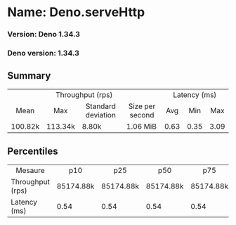 # Name: Deno.serveHttp 
  
  ### Version: Deno 1.34.3
  ### Deno version: 1.34.3

## Summary
<table>
<tr>
    <td align="center" colspan="4">Throughput (rps)</td>
    <td align="center" colspan="3">Latency (ms)</td>
</tr>
<tr>
    <td align="center">Mean</td>
    <td align="center">Max</td>
    <td align="center">Standard deviation</td>
    <td align="center">Size per second</td>
    <td align="center">Avg</td>
    <td align="center">Min</td>
    <td align="center">Max</td>
</tr>
<tr>
    <td>100.82k</td>
    <td>113.34k</td>
    <td>8.80k</td>
    <td>1.06 MiB</td>
    <td>0.63</td>
    <td>0.35</td>
    <td>3.09</td>
</tr>
</table>

## Percentiles

<table>
<tr>
  <td align="center">Mesaure</td>
  <td align="center">p10</td>
  <td align="center">p25</td>
  <td align="center">p50</td>
  <td align="center">p75</td>
  <td align="center">p90</td>
  <td align="center">p95</td>
  <td align="center">p99</td>
</tr>
<tr>
  <td>Throughput (rps)</td>
  <td>85174.88k</td>
  <td>85174.88k</td>
  <td>85174.88k</td>
  <td>85174.88k</td>
  <td>111248.17k</td>
  <td>111802.99k</td>
  <td>113341.55k</td>
</tr>
<tr>
  <td>Latency (ms)</td>
  <td>0.54</td>
  <td>0.54</td>
  <td>0.54</td>
  <td>0.54</td>
  <td>0.76</td>
  <td>0.83</td>
  <td>1.49</td>
</tr>
</table>
